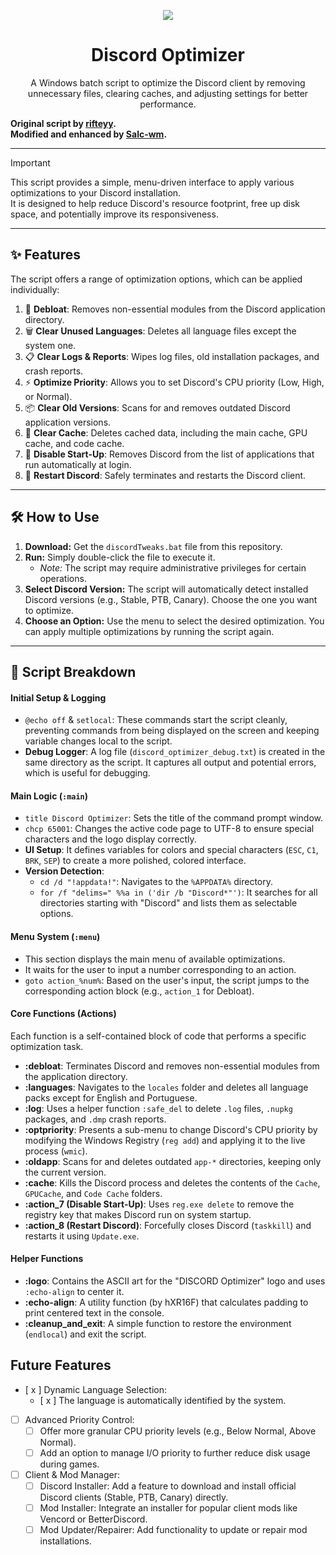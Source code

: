 <div align="center">

<a href="https://skillicons.dev"> <img src="https://skillicons.dev/icons?i=discord" /></a>
# Discord Optimizer 
A Windows batch script to optimize the Discord client by removing unnecessary files, clearing caches, and adjusting settings for better performance.

</div>

**Original script by [rifteyy](https://github.com/rifteyy/discordoptimizer).\
Modified and enhanced by [Salc-wm](https://github.com/Salc-wm).**

---

> [!IMPORTANT]  
> This script provides a simple, menu-driven interface to apply various optimizations to your Discord installation.\
> It is designed to help reduce Discord's resource footprint, free up disk space, and potentially improve its responsiveness.

---

## ✨ Features

The script offers a range of optimization options, which can be applied individually:

1. 🧹 **Debloat**: Removes non-essential modules from the Discord application directory.
2. 🗑️ **Clear Unused Languages**: Deletes all language files except the system one.
3. 📋 **Clear Logs & Reports**: Wipes log files, old installation packages, and crash reports.
4. ⚡ **Optimize Priority**: Allows you to set Discord's CPU priority (Low, High, or Normal).
5. 📦 **Clear Old Versions**: Scans for and removes outdated Discord application versions.
6. 💨 **Clear Cache**: Deletes cached data, including the main cache, GPU cache, and code cache.
7. 🚫 **Disable Start-Up**: Removes Discord from the list of applications that run automatically at login.
8. 🔄 **Restart Discord**: Safely terminates and restarts the Discord client.

---

## 🛠️ How to Use

1.  **Download:** Get the `discordTweaks.bat` file from this repository.
2.  **Run:** Simply double-click the file to execute it.
    * *Note:* The script may require administrative privileges for certain operations.
3.  **Select Discord Version:** The script will automatically detect installed Discord versions (e.g., Stable, PTB, Canary). Choose the one you want to optimize.
4.  **Choose an Option:** Use the menu to select the desired optimization. You can apply multiple optimizations by running the script again.

---

## 📜 Script Breakdown

#### **Initial Setup & Logging**
* `@echo off` & `setlocal`: These commands start the script cleanly, preventing commands from being displayed on the screen and keeping variable changes local to the script.
* **Debug Logger**: A log file (`discord_optimizer_debug.txt`) is created in the same directory as the script. It captures all output and potential errors, which is useful for debugging.

#### **Main Logic (`:main`)**
* `title Discord Optimizer`: Sets the title of the command prompt window.
* `chcp 65001`: Changes the active code page to UTF-8 to ensure special characters and the logo display correctly.
* **UI Setup**: It defines variables for colors and special characters (`ESC`, `C1`, `BRK`, `SEP`) to create a more polished, colored interface.
* **Version Detection**:
    * `cd /d "!appdata!"`: Navigates to the `%APPDATA%` directory.
    * `for /f "delims=" %%a in ('dir /b "Discord*"')`: It searches for all directories starting with "Discord" and lists them as selectable options.

#### **Menu System (`:menu`)**
* This section displays the main menu of available optimizations.
* It waits for the user to input a number corresponding to an action.
* `goto action_%num%`: Based on the user's input, the script jumps to the corresponding action block (e.g., `action_1` for Debloat).

#### **Core Functions (Actions)**
Each function is a self-contained block of code that performs a specific optimization task.

* **:debloat**: Terminates Discord and removes non-essential modules from the application directory.
* **:languages**: Navigates to the `locales` folder and deletes all language packs except for English and Portuguese.
* **:log**: Uses a helper function `:safe_del` to delete `.log` files, `.nupkg` packages, and `.dmp` crash reports.
* **:optpriority**: Presents a sub-menu to change Discord's CPU priority by modifying the Windows Registry (`reg add`) and applying it to the live process (`wmic`).
* **:oldapp**: Scans for and deletes outdated `app-*` directories, keeping only the current version.
* **:cache**: Kills the Discord process and deletes the contents of the `Cache`, `GPUCache`, and `Code Cache` folders.
* **:action_7 (Disable Start-Up)**: Uses `reg.exe delete` to remove the registry key that makes Discord run on system startup.
* **:action_8 (Restart Discord)**: Forcefully closes Discord (`taskkill`) and restarts it using `Update.exe`.

#### **Helper Functions**
* **:logo**: Contains the ASCII art for the "DISCORD Optimizer" logo and uses `:echo-align` to center it.
* **:echo-align**: A utility function (by hXR16F) that calculates padding to print centered text in the console.
* **:cleanup_and_exit**: A simple function to restore the environment (`endlocal`) and exit the script.


## Future Features
- [ x ] Dynamic Language Selection:
  - [ x ] The language is automatically identified by the system.

- [ ] Advanced Priority Control:
  - [ ] Offer more granular CPU priority levels (e.g., Below Normal, Above Normal).
  - [ ] Add an option to manage I/O priority to further reduce disk usage during games.

- [ ] Client & Mod Manager:
  - [ ] Discord Installer: Add a feature to download and install official Discord clients (Stable, PTB, Canary) directly.
  - [ ] Mod Installer: Integrate an installer for popular client mods like Vencord or BetterDiscord.
  - [ ] Mod Updater/Repairer: Add functionality to update or repair mod installations.
